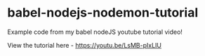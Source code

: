 # babel-nodejs-nodemon-tutorial
Example code from my babel nodeJS youtube tutorial video!

View the tutorial here - https://youtu.be/LsMB-pIxLIU
